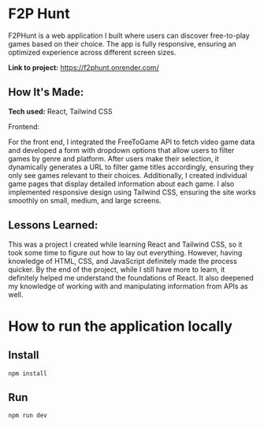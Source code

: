 # F2P Hunt
F2PHunt is a web application I built where users can discover free-to-play games based on their choice. The app is fully responsive, ensuring an optimized experience across different screen sizes.

**Link to project:** https://f2phunt.onrender.com/

## How It's Made:

**Tech used:** React, Tailwind CSS

Frontend: 

For the front end, I integrated the FreeToGame API to fetch video game data and developed a form with dropdown options that allow users to filter games by genre and platform. After users make their selection, it dynamically generates a URL to filter game titles accordingly, ensuring they only see games relevant to their choices. Additionally, I created individual game pages that display detailed information about each game. I also implemented responsive design using Tailwind CSS, ensuring the site works smoothly on small, medium, and large screens.

## Lessons Learned:

This was a project I created while learning React and Tailwind CSS, so it took some time to figure out how to lay out everything. However, having knowledge of HTML, CSS, and JavaScript definitely made the process quicker. By the end of the project, while I still have more to learn, it definitely helped me understand the foundations of React. It also deepened my knowledge of working with and manipulating information from APIs as well.

# How to run the application locally

## Install

`npm install`

## Run

`npm run dev`
